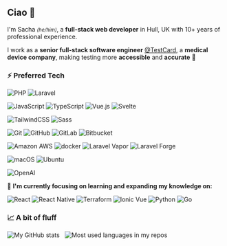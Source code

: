 ## Ciao 🤌

I'm Sacha <small>_(he/him)_</small>, a **full-stack web developer** in Hull, UK with 10+ years of professional experience.

I work as a **senior full-stack software engineer** [@TestCard](https://testcard.com), a **medical device company**, making testing more **accessible** and **accurate** 🧪

### ⚡️ Preferred Tech

![PHP](https://img.shields.io/badge/-PHP-8892bf?style=flat&logo=php&logoColor=FFFFFF&color=8892bf)
![Laravel](https://img.shields.io/badge/-Laravel-F9322C?style=flat&logo=laravel&logoColor=FFFFFF&color=F9322C)

![JavaScript](https://img.shields.io/badge/-JavaScript-f7df1e?style=flat&logo=javascript&logoColor=000000&color=f7df1e)
![TypeScript](https://img.shields.io/badge/-TypeScript-007ACC?style=flat&logo=typescript&logoColor=white)
![Vue.js](https://img.shields.io/badge/-Vue.js-%232c3e50?style=flat&logo=vuedotjs)
![Svelte](https://img.shields.io/badge/-Svelte-FF3E00?style=flat&logo=svelte&logoColor=ffffff)


![TailwindCSS](https://img.shields.io/badge/-TailwindCSS-%231a202c?style=flat&logo=tailwind-css)
![Sass](https://img.shields.io/badge/-Sass/SCSS-%23CC6699?style=flat&logo=sass&logoColor=ffffff)

![Git](https://img.shields.io/badge/-Git-%23F05032?style=flat&logo=git&logoColor=%23ffffff)
![GitHub](https://img.shields.io/badge/-GitHub-181717?style=flat&logo=github&logoColor=ffffff)
![GitLab](https://img.shields.io/badge/-GitLab-FC6D26?style=flat&logo=gitlab&logoColor=ffffff)
![Bitbucket](https://img.shields.io/badge/-Bitbucket-0052CC?style=flat&logo=bitbucket&logoColor=ffffff)

![Amazon AWS](https://img.shields.io/static/v1?label=&message=Amazon+AWS&color=orange&logo=amazon-aws&logoColor=white)
![docker](https://img.shields.io/badge/Docker-blue?logo=docker&logoColor=white)
![Laravel Vapor](https://img.shields.io/badge/-Laravel%20Vapor-30a5e6?style=flat&logo=laravel&logoColor=FFFFFF&color=30a5e6)
![Laravel Forge](https://img.shields.io/badge/-Laravel%20Forge-F9322C?style=flat&logo=laravel&logoColor=FFFFFF&color=F9322C)

![macOS](https://img.shields.io/badge/-macOS-000000?logo=apple&style=flat)
![Ubuntu](https://img.shields.io/badge/-Ubuntu-E95420?style=flat&logo=ubuntu&logoColor=ffffff)

![OpenAI](https://img.shields.io/static/v1?label=&message=OpenAI&color=black&logo=openai&logoColor=white)

🧠 **I'm currently focusing on learning and expanding my knowledge on:**

![React](https://img.shields.io/badge/React-blue?logo=react&logoColor=white)
![React Native](https://img.shields.io/badge/React_Native-21232a?logo=react&logoColor=white)
![Terraform](https://img.shields.io/static/v1?label=&message=Terraform&color=purple&logo=terraform&logoColor=white)
![Ionic Vue](https://img.shields.io/badge/Ionic_Vue-blue?logo=ionic&logoColor=white)
![Python](https://img.shields.io/static/v1?label=&message=Python&color=red&logo=python&logoColor=white)
![Go](https://img.shields.io/badge/Go-00ADD8?logo=go&logoColor=white)


### 📈 A bit of fluff
<img src="https://github-readme-stats.vercel.app/api?username=corazzi&show_icons=true&count_private=true&theme=vue&border_radius=10&custom_title=My%20GitHub%20Stats&disable_animations=true&include_all_commits=true&hide_rank=true" alt="My GitHub stats" />&nbsp;&nbsp;&nbsp;<img src="https://github-readme-stats.vercel.app/api/top-langs?username=corazzi&layout=compact&theme=vue&custom_title=Most%20used%20languages%20in%20my%20repos" alt="Most used languages in my repos" />
